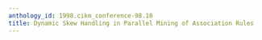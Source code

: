 ```yaml
---
anthology_id: 1998.cikm_conference-98.10
title: Dynamic Skew Handling in Parallel Mining of Association Rules
---
```

